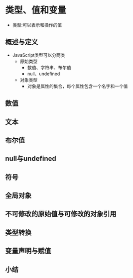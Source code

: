 # 类型、值和变量
- 类型:可以表示和操作的值

## 概述与定义
- JavaScript类型可以分两类
    - 原始类型
        - 数值、字符串、布尔值
        - null、undefined
    - 对象类型
        - 对象是属性的集合，每个属性包含一个名字和一个值

## 数值

## 文本

## 布尔值

## null与undefined

## 符号

## 全局对象

## 不可修改的原始值与可修改的对象引用

## 类型转换

## 变量声明与赋值

## 小结